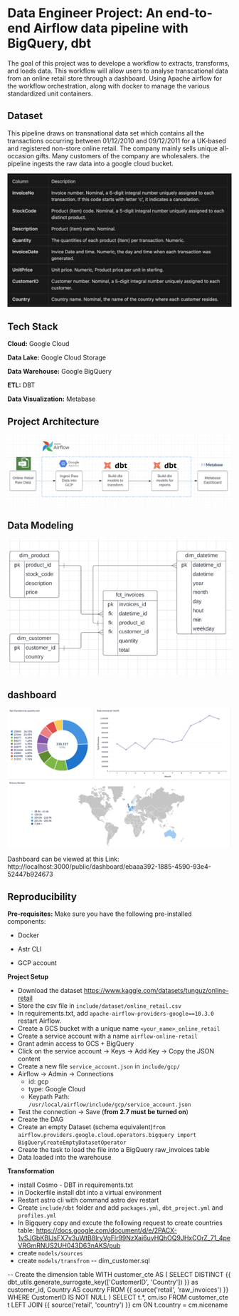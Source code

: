
# Data Engineer Project: An end-to-end Airflow data pipeline with BigQuery, dbt

The goal of this project was to develope a workflow to extracts, transforms, and loads data. This workflow will allow users to analyse transcational data from an online retail store through a dashboard. Using Apache airflow for the workflow orchestration, along with docker to manage the various standardized unit containers.


## Dataset

This pipeline draws on transnational data set which contains all the transactions occurring between 01/12/2010 and 09/12/2011 for a UK-based and registered non-store online retail. The company mainly sells unique all-occasion gifts. Many customers of the company are wholesalers. the pipeline ingests the raw data into a google cloud bucket.

![App Screenshot](https://github.com/Bashman234/new-airflow-pipeline/blob/main/screenshots/Screenshot%202023-09-24%20at%2009.34.38.png)




## Tech Stack

**Cloud:** Google Cloud

**Data Lake:** Google Cloud Storage

**Data Warehouse:** Google BigQuery

**ETL:** DBT

**Data Visualization:** Metabase




## Project Architecture

![App Screenshot](https://github.com/Bashman234/new-airflow-pipeline/blob/main/screenshots/Screenshot%202023-09-25%20at%2012.18.36.png)


## Data Modeling


![App Screenshot](https://github.com/Bashman234/new-airflow-pipeline/blob/main/screenshots/Screenshot%202023-09-23%20at%2019.49.06.png)
## dashboard


![App Screenshot](https://github.com/Bashman234/new-airflow-pipeline/blob/main/screenshots/Screenshot%202023-09-23%20at%2019.38.47.png)

Dashboard can be viewed at this Link:
http://localhost:3000/public/dashboard/ebaaa392-1885-4590-93e4-52447b924673

## Reproducibility 

**Pre-requisites:** 
Make sure you have the following pre-installed components:

- Docker

- Astr CLI

- GCP account

**Project Setup**
- Download the dataset https://www.kaggle.com/datasets/tunguz/online-retail
- Store the csv file in `include/dataset/online_retail.csv`
- In requirements.txt, add `apache-airflow-providers-google==10.3.0` restart Airflow.
- Create a GCS bucket with a unique name `<your_name>_online_retail`
- Create a service account with a name `airflow-online-retail`
- Grant admin access to GCS + BigQuery
- Click on the service account → Keys → Add Key → Copy the JSON content
-  Create a new file `service_account.json` in `include/gcp/`
- Airflow → Admin → Connections
    - id: gcp
    - type: Google Cloud
    - Keypath Path: `/usr/local/airflow/include/gcp/service_account.json`
- Test the connection → Save (**from 2.7 must be turned on**)
- Create the DAG
- Create an empty Dataset (schema equivalent)`from airflow.providers.google.cloud.operators.bigquery import BigQueryCreateEmptyDatasetOperator`
- Create the task to load the file into a BigQuery raw_invoices table
- Data loaded into the warehouse

**Transformation**
- install Cosmo - DBT in requirements.txt
- in Dockerfile install dbt into a virtual environment
- Restart astro cli with command astro dev restart
- Create `include/dbt` folder and add `packages.yml`, `dbt_project.yml` and `profiles.yml`
- In Bigquery copy and excute the following request to create countries table:
https://docs.google.com/document/d/e/2PACX-1vSJGbKBIJsFX7v3uWtB8IryVgFlr99NzXai6uvHQhOQ9JHxCOrZ_71_4peVRGmRNUS2UH043D63nAKS/pub
- create `models/sources`
- create `models/transfrom`
  -- dim_customer.sql

-- Create the dimension table
WITH customer_cte AS (
	SELECT DISTINCT
	    {{ dbt_utils.generate_surrogate_key(['CustomerID', 'Country']) }} as customer_id,
	    Country AS country
	FROM {{ source('retail', 'raw_invoices') }}
	WHERE CustomerID IS NOT NULL
)
SELECT
    t.*,
	cm.iso
FROM customer_cte t
LEFT JOIN {{ source('retail', 'country') }} cm ON t.country = cm.nicename
